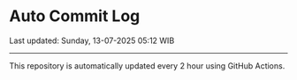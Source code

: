 # Auto Commit Log

Last updated: Sunday, 13-07-2025 05:12 WIB

---

This repository is automatically updated every 2 hour using GitHub Actions.
